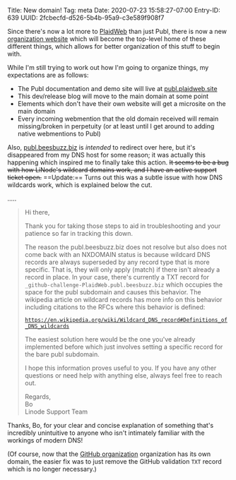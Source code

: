 Title: New domain!
Tag: meta
Date: 2020-07-23 15:58:27-07:00
Entry-ID: 639
UUID: 2fcbecfd-d526-5b4b-95a9-c3e589f908f7

Since there's now a lot more to [PlaidWeb](https://github.com/PlaidWeb/) than just Publ, there is now a new [organization website](https://plaidweb.site/) which will become the top-level home of these different things, which allows for better organization of this stuff to begin with.

While I'm still trying to work out how I'm going to organize things, my expectations are as follows:

* The Publ documentation and demo site will live at [publ.plaidweb.site](https://publ.plaidweb.site/)
* This dev/release blog will move to the main domain at some point
* Elements which don't have their own website will get a microsite on the main domain
* Every incoming webmention that the old domain received will remain missing/broken in perpetuity (or at least until I get around to adding native webmentions to Publ)

Also, [publ.beesbuzz.biz](https://publ.beesbuzz.biz/) is *intended* to redirect over here, but it's disappeared from my DNS host for some reason; it was actually this happening which inspired me to finally take this action. ~~It seems to be a bug with how LiNode's wildcard domains work, and I have an active support ticket open.~~ ==Update:== Turns out this was a subtle issue with how DNS wildcards work, which is explained below the cut.

.....

> Hi there,
>
> Thank you for taking those steps to aid in troubleshooting and your patience so far in tracking this down.
>
> The reason the publ.beesbuzz.biz does not resolve but also does not come back with an NXDOMAIN status is because wildcard DNS records are always superseded by any record type that is more specific. That is, they will only apply (match) if there isn't already a record in place. In your case, there's currently a TXT record for `_github-challenge-PlaidWeb.publ.beesbuzz.biz` which occupies the space for the publ subdomain and causes this behavior. The wikipedia article on wildcard records has more info on this behavior including citations to the RFCs where this behavior is defined:
>
> [`https://en.wikipedia.org/wiki/Wildcard_DNS_record#Definitions_of_DNS_wildcards`](https://en.wikipedia.org/wiki/Wildcard_DNS_record#Definitions_of_DNS_wildcards)
>
> The easiest solution here would be the one you've already implemented before which just involves setting a specific record for the bare publ subdomain.
>
> I hope this information proves useful to you. If you have any other questions or need help with anything else, always feel free to reach out.
>
> Regards,<br>
> Bo<br>
> Linode Support Team

Thanks, Bo, for your clear and concise explanation of something that's incredibly unintuitive to anyone who isn't intimately familiar with the workings of modern DNS!

(Of course, now that the [GitHub organization](https://github.com/PlaidWeb/) organization has its own domain, the easier fix was to just remove the GitHub validation `TXT` record which is no longer necessary.)
